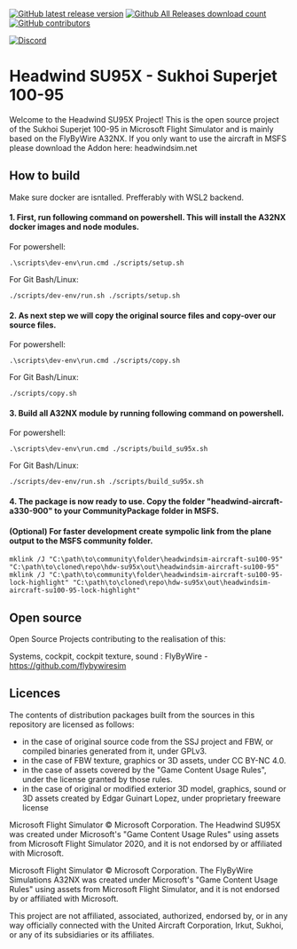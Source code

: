 [![GitHub latest release version](https://img.shields.io/github/v/release/headwindsim/SU95X.svg?style=for-the-badge)](https://github.com/headwindsim/SU95X/releases/latest)
[![Github All Releases download count](https://img.shields.io/github/downloads/headwindsim/SU95X/total?style=for-the-badge)](https://github.com/headwindsim/SU95X/releases/latest)
[![GitHub contributors](https://img.shields.io/github/contributors/headwindsim/SU95X.svg?style=for-the-badge)](https://github.com/headwindsim/SU95X/graphs/contributors)

[![Discord](https://img.shields.io/discord/965000103150645258?label=Discord&style=for-the-badge)](https://discord.com/invite/UxWy8C6kgv)

# Headwind SU95X - Sukhoi Superjet 100-95

Welcome to the Headwind SU95X Project! This is the open source project of the Sukhoi Superjet 100-95 in Microsoft Flight Simulator and is mainly based on the FlyByWire A32NX. If you only want to use the aircraft in MSFS please download the Addon here: headwindsim.net

## How to build
Make sure docker are isntalled. Prefferably with WSL2 backend.

#### 1. First, run following command on powershell. This will install the A32NX docker images and node modules.

For powershell:
```shell
.\scripts\dev-env\run.cmd ./scripts/setup.sh
```
For Git Bash/Linux:
```shell
./scripts/dev-env/run.sh ./scripts/setup.sh
```
#### 2. As next step we will copy the original source files and copy-over our source files.

For powershell:
```shell
.\scripts\dev-env\run.cmd ./scripts/copy.sh
```
For Git Bash/Linux:
```shell
./scripts/copy.sh
```

#### 3. Build all A32NX module by running following command on powershell.

For powershell:
```shell
.\scripts\dev-env\run.cmd ./scripts/build_su95x.sh
```
For Git Bash/Linux:
```shell
./scripts/dev-env/run.sh ./scripts/build_su95x.sh
```

#### 4. The package is now ready to use. Copy the folder "headwind-aircraft-a330-900" to your CommunityPackage folder in MSFS.

#### (Optional) For faster development create sympolic link from the plane output to the MSFS community folder.
```shell
mklink /J "C:\path\to\community\folder\headwindsim-aircraft-su100-95" "C:\path\to\cloned\repo\hdw-su95x\out\headwindsim-aircraft-su100-95"
mklink /J "C:\path\to\community\folder\headwindsim-aircraft-su100-95-lock-highlight" "C:\path\to\cloned\repo\hdw-su95x\out\headwindsim-aircraft-su100-95-lock-highlight"
```

## Open source
Open Source Projects contributing to the realisation of this:

Systems, cockpit, cockpit texture, sound : FlyByWire - https://github.com/flybywiresim

## Licences

The contents of distribution packages built from the sources in this repository are licensed as follows:

- in the case of original source code from the SSJ project and FBW, or compiled binaries generated from it, under GPLv3.
- in the case of FBW texture, graphics or 3D assets, under CC BY-NC 4.0.
- in the case of assets covered by the "Game Content Usage Rules", under the license granted by those rules.
- in the case of original or modified exterior 3D model, graphics, sound or 3D assets created by Edgar Guinart Lopez, under proprietary freeware license

Microsoft Flight Simulator © Microsoft Corporation. The Headwind SU95X was created under Microsoft's "Game Content Usage Rules" using assets from Microsoft Flight Simulator 2020, and it is not endorsed by or affiliated with Microsoft.

Microsoft Flight Simulator © Microsoft Corporation. The FlyByWire Simulations A32NX was created under Microsoft's "Game Content Usage Rules" using assets from Microsoft Flight Simulator, and it is not endorsed by or affiliated with Microsoft.

This project are not affiliated, associated, authorized, endorsed by, or in any way officially connected with the United Aircraft Corporation, Irkut, Sukhoi, or any of its subsidiaries or its affiliates.
